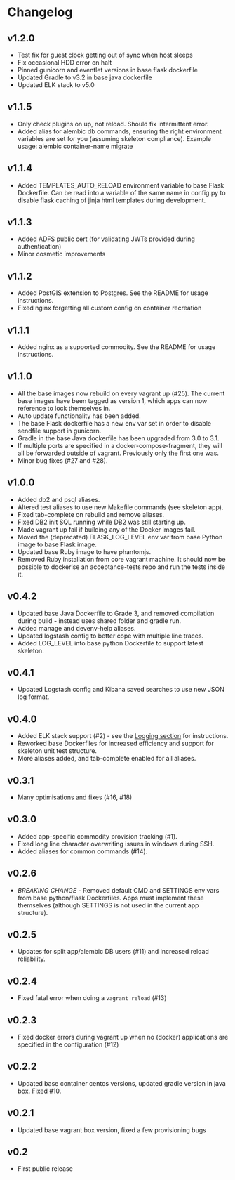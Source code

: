 # Changelog

## v1.2.0

* Test fix for guest clock getting out of sync when host sleeps
* Fix occasional HDD error on halt
* Pinned gunicorn and eventlet versions in base flask dockerfile
* Updated Gradle to v3.2 in base java dockerfile
* Updated ELK stack to v5.0

## v1.1.5

* Only check plugins on up, not reload. Should fix intermittent error.
* Added alias for alembic db commands, ensuring the right environment variables are set for you (assuming skeleton compliance). Example usage: alembic container-name migrate

## v1.1.4

* Added TEMPLATES_AUTO_RELOAD environment variable to base Flask Dockerfile. Can be read into a variable of the same name in config.py to disable flask caching of jinja html templates during development.

## v1.1.3

* Added ADFS public cert (for validating JWTs provided during authentication)
* Minor cosmetic improvements

## v1.1.2

* Added PostGIS extension to Postgres. See the README for usage instructions.
* Fixed nginx forgetting all custom config on container recreation

## v1.1.1

* Added nginx as a supported commodity. See the README for usage instructions.

## v1.1.0

* All the base images now rebuild on every vagrant up (#25). The current base images have been tagged as version 1, which apps can now reference to lock themselves in.
* Auto update functionality has been added.
* The base Flask dockerfile has a new env var set in order to disable sendfile support in gunicorn.
* Gradle in the base Java dockerfile has been upgraded from 3.0 to 3.1.
* If multiple ports are specified in a docker-compose-fragment, they will all be forwarded outside of vagrant. Previously only the first one was.
* Minor bug fixes (#27 and #28).

## v1.0.0

* Added db2 and psql aliases.
* Altered test aliases to use new Makefile commands (see skeleton app).
* Fixed tab-complete on rebuild and remove aliases.
* Fixed DB2 init SQL running while DB2 was still starting up.
* Made vagrant up fail if building any of the Docker images fail.
* Moved the (deprecated) FLASK_LOG_LEVEL env var from base Python image to base Flask image.
* Updated base Ruby image to have phantomjs.
* Removed Ruby installation from core vagrant machine. It should now be possible to dockerise an acceptance-tests repo and run the tests inside it.

## v0.4.2

* Updated base Java Dockerfile to Grade 3, and removed compilation during build - instead uses shared folder and gradle run.
* Added manage and devenv-help aliases.
* Updated logstash config to better cope with multiple line traces.
* Added LOG_LEVEL into base python Dockerfile to support latest skeleton.

## v0.4.1

* Updated Logstash config and Kibana saved searches to use new JSON log format.

## v0.4.0

* Added ELK stack support (#2) - see the [Logging section](#logging) for instructions.
* Reworked base Dockerfiles for increased efficiency and support for skeleton unit test structure.
* More aliases added, and tab-complete enabled for all aliases.

## v0.3.1

* Many optimisations and fixes (#16, #18)

## v0.3.0

* Added app-specific commodity provision tracking (#1).
* Fixed long line character overwriting issues in windows during SSH.
* Added aliases for common commands (#14).

## v0.2.6

* *BREAKING CHANGE* - Removed default CMD and SETTINGS env vars from base python/flask Dockerfiles. Apps must implement these themselves (although SETTINGS is not used in the current app structure).

## v0.2.5

* Updates for split app/alembic DB users (#11) and increased reload reliability.

## v0.2.4

* Fixed fatal error when doing a `vagrant reload` (#13)

## v0.2.3

* Fixed docker errors during vagrant up when no (docker) applications are specified in the configuration (#12)

## v0.2.2

* Updated base container centos versions, updated gradle version in java box. Fixed #10.

## v0.2.1

* Updated base vagrant box version, fixed a few provisioning bugs

## v0.2

* First public release
